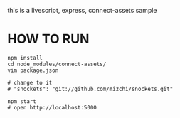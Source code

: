this is a livescript, express, connect-assets sample

# HOW TO RUN

```
npm install
cd node_modules/connect-assets/
vim package.json

# change to it
# "snockets": "git://github.com/mizchi/snockets.git"

npm start
# open http://localhost:5000
```
